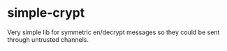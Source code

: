 # simple-crypt
Very simple lib for symmetric en/decrypt messages so they could be sent through untrusted channels.
